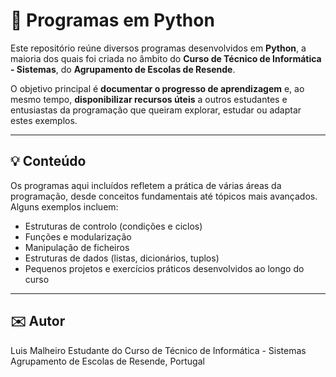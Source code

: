 # 🐍 Programas em Python

Este repositório reúne diversos programas desenvolvidos em **Python**, a maioria dos quais foi criada no âmbito do **Curso de Técnico de Informática - Sistemas**, do **Agrupamento de Escolas de Resende**.  

O objetivo principal é **documentar o progresso de aprendizagem** e, ao mesmo tempo, **disponibilizar recursos úteis** a outros estudantes e entusiastas da programação que queiram explorar, estudar ou adaptar estes exemplos.  

---

## 💡 Conteúdo

Os programas aqui incluídos refletem a prática de várias áreas da programação, desde conceitos fundamentais até tópicos mais avançados. Alguns exemplos incluem:  
- Estruturas de controlo (condições e ciclos)  
- Funções e modularização  
- Manipulação de ficheiros  
- Estruturas de dados (listas, dicionários, tuplos)  
- Pequenos projetos e exercícios práticos desenvolvidos ao longo do curso

---

## ✉️ Autor

Luis Malheiro
Estudante do Curso de Técnico de Informática - Sistemas
Agrupamento de Escolas de Resende, Portugal
